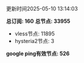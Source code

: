 更新时间2025-05-10 13:14:03

**总订阅: 160**
**总节点: 33955**
- vless节点: 11895
- hysteria2节点: 3

**google ping有效节点: 526**

